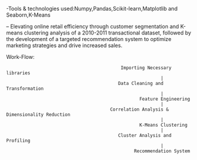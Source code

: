 -Tools & technologies used:Numpy,Pandas,Scikit-learn,Matplotlib and Seaborn,K-Means

– Elevating online retail efficiency through customer segmentation and K-means clustering analysis of a 2010-2011
transactional dataset, followed by the development of a targeted recommendation system to optimize marketing
strategies and drive increased sales.

Work-Flow:

                                               Importing Necessary libraries
                                                              |
                                              Data Cleaning and Transformation
                                                              |
                                                      Feature Engineering
                                                              |
                                           Correlation Analysis & Dimensionality Reduction
                                                              |
                                                      K-Means Clustering 
                                                              |
                                              Cluster Analysis and Profiling
                                                              |
                                                    Recommendation System 

